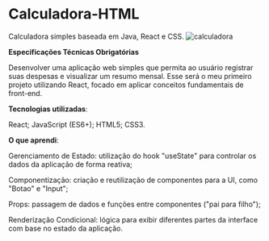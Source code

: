 # Calculadora-HTML

Calculadora simples baseada em Java, React e CSS.
![calculadora](https://repository-images.githubusercontent.com/578194839/a0e2a706-1df0-4c2e-8dea-457d2174ef16)

**Especificações Técnicas Obrigatórias**

Desenvolver uma aplicação web simples que permita ao usuário registrar suas despesas e visualizar um resumo mensal. Esse será o meu primeiro projeto utilizando React, focado em aplicar conceitos fundamentais de front-end.

**Tecnologias utilizadas**:

React;
JavaScript (ES6+);
HTML5;
CSS3.

**O que aprendi**:

Gerenciamento de Estado: utilização do hook "useState" para controlar os dados da aplicação de forma reativa;

Componentização: criação e reutilização de componentes para a UI, como "Botao" e "Input";

Props: passagem de dados e funções entre componentes ("pai para filho");

Renderização Condicional: lógica para exibir diferentes partes da interface com base no estado da aplicação.
